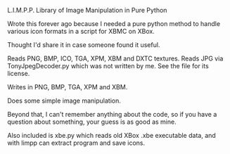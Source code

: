 L.I.M.P.P.
Library of Image Manipulation in Pure Python

Wrote this forever ago because
I needed a pure python method to handle various icon formats in a script for XBMC on XBox.

Thought I'd share it in case someone found it useful.

Reads PNG, BMP, ICO, TGA, XPM, XBM and DXTC textures.
Reads JPG via TonyJpegDecoder.py which was not written by me. See the file for its license.

Writes in PNG, BMP, TGA, XPM and XBM.

Does some simple image manipulation.

Beyond that, I can't remember anything about the code, so if you have a question about something,
your guess is as good as mine.

Also included is xbe.py which reads old XBox .xbe executable data, and with limpp can extract program and save icons.

